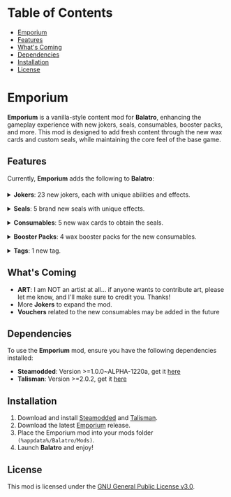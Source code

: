 # Table of Contents

- [Emporium](#emporium)
- [Features](#features)
- [What's Coming](#whats-coming)
- [Dependencies](#dependencies)
- [Installation](#installation)
- [License](#license)

# Emporium

**Emporium** is a vanilla-style content mod for **Balatro**, enhancing the gameplay experience with new jokers, seals, consumables, booster packs, and more. This mod is designed to add fresh content through the new wax cards and custom seals, while maintaining the core feel of the base game.

## Features

<p style="margin-bottom: 20px;">
Currently, <b>Emporium</b> adds the following to <b>Balatro</b>:
</p>

<details style="margin-bottom: 15px;">
<summary><b>Jokers</b>: 23 new jokers, each with unique abilities and effects.</summary>
<ul style="margin-top: 10px;">
    <li><b>Shadow Joker</b>: +20 Mult if played hand is a Two Pair and contains only Spades and Clubs</li>
    <li><b>Crimson Joker</b>: +20 Mult if played hand is a Two Pair and contains only Diamonds and Hearts</li>
    <li><b>Scattered Joker</b>: +5 Mult for every unique suit scored, Wild cards always give this bonus</li>
    <li><b>Spite Joker</b>: X1.2 Mult for every card held in hand while scoring</li>
    <li><b>Nomad Joker</b>: +5 Mult for every unique hand played this run</li>
    <li><b>Unqualified Joker</b>: This Joker gives X1.5 Mult if 4 or more cards are scored in a hand</li>
    <li><b>Spirited Joker</b>: +10 Mult per Spectral Card used while this Joker is held</li>
    <li><b>Printing Press</b>: Sell this card to create a free Emboss Tag</li>
    <li><b>Peapod</b>: If poker hand is a Three of a Kind, destroy this Joker and create 3 free Double Tags</li>
    <li><b>Peapod</b>: This Joker gives an extra $1 for every hand remaining</li>
    <li><b>The Triad</b>: This Joker gives X1.5 Mult for every multiple of 3 scored</li>
    <li><b>Wishing Star</b>: This Joker gains +5 Mult and increases payout by $1 if a Lucky card is played</li>
    <li><b>Pawn Shop</b>: Played Steel cards earn $1 and give X1.5 Mult when scored</li>
    <li><b>Moai</b>: Played Stone cards give an extra +100 chips when scored</li>
    <li><b>Extra Wild</b>: Played Wild cards give X1.5 Chips</li>
    <li><b>Wild Bear</b>: Each Wild card held in hand gives X1.5 Mult</li>
    <li><b>Scales of Equilibrium</b>: This Joker gives X2 Mult when remaining hands and discards are equal</li>
    <li><b>Clawmark</b>: This Joker gains X0.5 Mult every time a playing card is destroyed (starts at X0.75)</li>
    <li><b>Bleu Rare</b>: Rare Jokers each give X2 Mult</li>
    <li><b>Fire Blanket</b>: This Joker X0.5 the blind size, but has a 1 in 5 chance to temporarily disable a random Joker</li>
    <li><b>Seal of Authenticity</b>: Retrigger all played Red Seal cards an extra 2 times</li>
    <li><b>The Fourteenth Chamber</b>: If the ranks of all cards scored sum up to 14, this Joker gives X5 Mult</li>
    <li><b>Great White</b>: If the first played hand of a round has only 1 card, destroy it and add its benefits to this Joker</li>
</ul>
</details>
<details style="margin-bottom: 15px;">
<summary><b>Seals</b>: 5 brand new seals with unique effects.</summary>
<ul style="margin-top: 10px;">
    <li><b>Emerald Seal</b>: When only this seal is discarded, permanently add 1 discard, and destroy this card.</li>
    <li><b>Amber Seal</b>: When only this seal is discarded, permanently add 1 hand, and destroy this card.</li>
    <li><b>Silver Seal</b>: When only this seal is discarded, add 3 levels to the most played poker hand, and destroy this card.</li>
    <li><b>Teal Seal</b>: When only this seal is discarded, permanently add 1 hand size, and destroy this card.</li>
    <li><b>Bronze Seal</b>: When only this seal is discarded, add $10, and destroy this card.</li>
</ul>
</details>
<details style="margin-bottom: 15px;">
<summary><b>Consumables</b>: 5 new wax cards to obtain the seals.</summary>
<ul style="margin-top: 10px;">
    <li><b>The Shedding</b>: Adds an Emerald Seal to 1 selected card.</li>
    <li><b>The Grasping</b>: Adds an Amber Seal to 1 selected card.</li>
    <li><b>The Mastery</b>: Adds an Silver Seal to 1 selected card.</li>
    <li><b>The Expansion</b>: Adds an Teal Seal to 1 selected card.</li>
    <li><b>The Prosperity</b>: Adds an Bronze Seal to 1 selected card.</li>
</ul>
</details>
<details style="margin-bottom: 15px;">
<summary><b>Booster Packs</b>: 4 wax booster packs for the new consumables.</summary>
<ul style="margin-top: 10px;">
    <li><b>Wax Pack</b>: Choose 1 of up to 2 Wax cards to be used immediately.</li>
    <li><b>Wax Pack</b>: Choose 1 of up to 3 Wax cards to be used immediately.</li>
    <li><b>Jumbo Wax Pack</b>: Choose 1 of up to 5 Wax cards to be used immediately.</li>
    <li><b>Mega Wax Pack</b>: Choose 2 of up to 5 Wax cards to be used immediately.</li>
</ul>
</details>
<details style="margin-bottom: 15px;">
<summary><b>Tags</b>: 1 new tag.</summary>
<ul style="margin-top: 10px;">
    <li><b>Emboss Tag</b>: Immediately open a free Wax Pack.</li>
</ul>
</details>

## What's Coming

- **ART**: I am NOT an artist at all... if anyone wants to contribute art, please let me know, and I'll make sure to credit you. Thanks!
- More **Jokers** to expand the mod.
- **Vouchers** related to the new consumables may be added in the future

## Dependencies

To use the **Emporium** mod, ensure you have the following dependencies installed:

- **Steamodded**: Version >=1.0.0~ALPHA-1220a, get it [here](https://github.com/Steamodded/smods)
- **Talisman**: Version >=2.0.2, get it [here](https://github.com/MathIsFun0/Talisman)


## Installation

1. Download and install [Steamodded](https://github.com/Steamodded/smods) and [Talisman](https://github.com/MathIsFun0/Talisman).
1. Download the latest [Emporium](https://github.com/krokshut/Emporium/releases/latest) release.
2. Place the Emporium mod into your mods folder `(%appdata%/Balatro/Mods)`.
4. Launch **Balatro** and enjoy!

## License

This mod is licensed under the [GNU General Public License v3.0](LICENSE).
